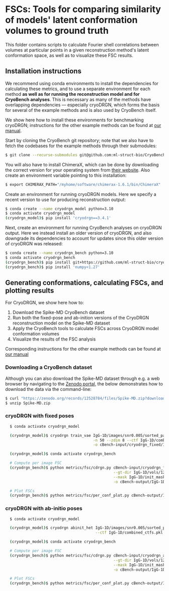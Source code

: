 # FSCs: Tools for comparing similarity of models' latent conformation volumes to ground truth

This folder contains scripts to calculate Fourier shell correlations between volumes at particular points in a given
reconstruction method's latent conformation space, as well as to visualize these FSC results.


## Installation instructions

We recommend using conda environments to install the dependencies for calculating these metrics, and to use a separate
environment for each method **as well as for running the reconstruction model and for CryoBench analyses**.
This is necessary as many of the methods have overlapping dependencies — especially cryoDRGN, which forms
the basis for several of the example methods and is also used by CryoBench itself.

We show here how to install these environments for benchmarking cryoDRGN; instructions for the other example methods
can be found at
[our manual](https://app.gitbook.com/o/gYlX75MBAfjzRuXIYbKH/s/QwtxcduDAIdbCB0vBNnT/getting-started/installation-instructions).

Start by cloning the CryoBench git repository; note that we also have to fetch the codebases for the
example methods through their submodules:
```bash
$ git clone --recurse-submodules git@github.com:ml-struct-bio/CryoBench.git --branch='refactor' --recurse-submodules
```

You will also have to install ChimeraX, which can be done by downloading the correct version for your operating system
from [their website](https://www.cgl.ucsf.edu/chimerax/download.html). Also create an environment variable pointing to
this installation:
```bash
$ export CHIMERAX_PATH="/myhome/software/chimerax-1.6.1/bin/ChimeraX"
```

Create an environment for running cryoDRGN models.
Here we specify a recent version to use for producing reconstruction output:
```bash
$ conda create --name cryodrgn_model python=3.10
$ conda activate cryodrgn_model
(cryodrgn_model)$ pip install 'cryodrgn==3.4.1'
```

Next, create an environment for running CryoBench analyses on cryoDRGN output.
Here we instead install an older version of cryoDRGN, and also downgrade its dependencies to account for updates
since this older version of cryoDRGN was released:
```bash
$ conda create --name cryodrgn_bench python=3.10
$ conda activate cryodrgn_bench
(cryodrgn_bench)$ pip install git+https://github.com/ml-struct-bio/cryodrgn.git@2.0.0-beta
(cryodrgn_bench)$ pip install 'numpy<1.27'
```


## Generating conformations, calculating FSCs, and plotting results

For CryoDRGN, we show here how to:
1) Download the Spike-MD CryoBench dataset
2) Run both the fixed-pose and ab-inition versions of the CryoDRGN reconstruction model on the Spike-MD dataset
2) Apply the CryoBench tools to calculate FSCs across CryoDRGN model conformation volumes
3) Visualize the results of the FSC analysis

Corresponding instructions for the other example methods can be found at
[our manual](https://app.gitbook.com/o/gYlX75MBAfjzRuXIYbKH/s/QwtxcduDAIdbCB0vBNnT/~/changes/3/getting-started/running-reconstruction-models)


### Downloading a CryoBench dataset
Although you can also download the Spike-MD dataset through e.g. a web browser by navigating to the
[Zenodo portal](https://zenodo.org/records/12528784), the below demonstrates how to download the data via the
command-line:
```bash
$ curl "https://zenodo.org/records/12528784/files/Spike-MD.zip?download=1" --output Spike-MD.zip
$ unzip Spike-MD.zip
```

### cryoDRGN with fixed poses

```bash
  $ conda activate cryodrgn_model

  (cryodrgn_model)$ cryodrgn train_vae IgG-1D/images/snr0.005/sorted_particles.128.txt \
                                       -n 50 --zdim 8 --ctf IgG-1D/combined_ctfs.pkl --poses IgG-1D/combined_poses.pkl \
                                       -o cBench-input/cryodrgn_fixed/IgG-1D/

  (cryodrgn_model)$ conda activate cryodrgn_bench

  # Compute per image FSC
  (cryodrgn_bench)$ python metrics/fsc/cdrgn.py cBench-input/cryodrgn_fixed/IgG-1D/ --epoch 49 --Apix 3.0 \
                                                --gt-dir IgG-1D/vols/128_org/ \
                                                --mask IgG-1D/init_mask/backproj_0.005.mrc \
                                                -o cBench-output/IgG-1D/cryodrgn_fixed/

  # Plot FSCs
  (cryodrgn_bench)$ python metrics/fsc/per_conf_plot.py cBench-output/IgG-1D/cryodrgn_fixed/
```

### cryoDRGN with ab-initio poses
```bash
  $ conda activate cryodrgn_model

  (cryodrgn_model)$ cryodrgn abinit_het IgG-1D/images/snr0.005/sorted_particles.128.txt -n 50 --zdim 8 \
                                        --ctf IgG-1D/combined_ctfs.pkl -o cBench-input/cryodrgn_abinit/IgG-1D

  (cryodrgn_model)$ conda activate cryodrgn_bench

  # Compute per image FSC
  (cryodrgn_bench)$ python metrics/fsc/cdrgn.py cBench-input/cryodrgn_abinit/IgG-1D/ --epoch 49 --Apix 3.0 \
                                                --gt-dir IgG-1D/vols/128_org/ \
                                                --mask IgG-1D/init_mask/backproj_0.005.mrc \
                                                -o cBench-output/IgG-1D/cryodrgn_abinit/

  # Plot FSCs
  (cryodrgn_bench)$ python metrics/fsc/per_conf_plot.py cBench-output/IgG-1D/cryodrgn_abinit/
```

